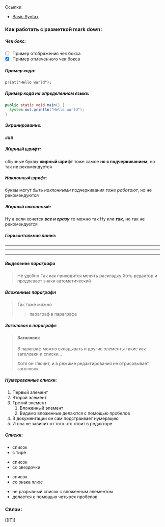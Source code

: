 Ссылки:
- [Basic Syntax](https://www.markdownguide.org/basic-syntax/)

### Как работать с разметкой mark down:

##### Чек бокс:
- [ ] Пример отображения чек бокса
- [x] Пример отмеченного чек бокса

##### Пример кода:
```
print("Hello world");
```

##### Пример кода на определенном языке:
```Java
public static void main() {
  System.out.println("Hello world");
}
```
##### Экранирование:
\###

##### Жирный шрифт:
обычные буквы **жирный шрифт**
тоже самое __но с подчеркиванием__, но так не рекомендуется

##### Наклонный шрифт:
буквы могут *быть наклонными*
подчеркивания _тоже работают_, но не рекомендуются

##### Жирный наклонный:
Ну а если хочется ***все и сразу*** то можно так
Ну или ___так___, но так не рекомендуется

##### Горизонтальная линия:
***
___
---

##### Выделение параграфа
> Не удобно
> Так как приходится менять раскладку
> Хоть редактор и продлевает знаки автоматический

##### Вложенные параграфи
> Так тоже можно
> 
> > параграф в 
> > параграфе


##### Заголовок в параграфе
> #### Заголовок
> В параграф можно вкладывать и другие элементы
> такие как заголовки и списки...
> 
> Хотя он глючит, и в режиме редактирования не отрисовывает заголовок

##### Нумерованные списки:
1. Первый элемент
3. Второй элемент
2. Третий элемент
    1. Вложенный элемент
    2. Видимо вложенные делаются с помощью пробелов
3. В документации он сам подстраивает нумерацию
1. И она не зависит от того что стоит в редакторе

##### Списки:
- список
- с тире

* список
* со звездочки

+ список
+ со знака плюс

- не разрывный список 
    с вложенным элементом
- делается с помощью четырех пробелов




### Связи:
[[IT]]


